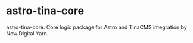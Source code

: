 # astro-tina-core
astro-tina-core: Core logic package for Astro and TinaCMS integration by New Digital Yarn.
